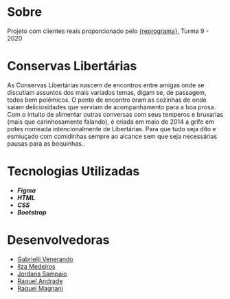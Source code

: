 # Sobre

Projeto com clientes reais proporcionado pelo [{reprograma}](https://github.com/reprograma), Turma 9 - 2020

# Conservas Libertárias

As Conservas Libertárias nascem de encontros entre amigas onde se discutiam assuntos dos mais variados temas, digam se, de passagem, todos bem polêmicos. O ponto de encontro eram as cozinhas de onde saiam deliciosidades que serviam de acompanhamento para a boa prosa. Com o intuito de alimentar outras conversas com seus temperos e bruxarias (mais que carinhosamente falando), é criada em maio de 2014 a grife em potes nomeada intencionalmente de Libertárias. Para que tudo seja dito e esmiuçado com comidinhas sempre ao alcance sem que seja necessárias pausas para as boquinhas..

# Tecnologias Utilizadas
* **_Figma_**
* **_HTML_**
* **_CSS_**
* **_Bootstrap_**

# Desenvolvedoras
* [Gabrielli Venerando](https://github.com/gabriellivenerando)
* [Ilza Medeiros](https://github.com/ilzinha)
* [Jordana Sampaio](https://github.com/jordanasampaio)
* [Raquel Andrade](https://github.com/RaquelBennington)
* [Raquel Magnani](https://github.com/RaquelMagnani)
